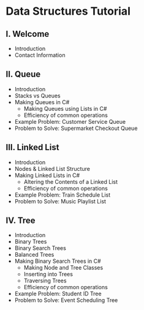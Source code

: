 # Data Structures Tutorial
## I. Welcome
* Introduction
* Contact Information
## II. Queue
* Introduction
* Stacks vs Queues
* Making Queues in C#
    * Making Queues using Lists in C#
    * Efficiency of common operations
* Example Problem: Customer Service Queue
* Problem to Solve: Supermarket Checkout Queue
## III. Linked List
* Introduction
* Nodes & Linked List Structure
* Making Linked Lists in C#
    * Altering the Contents of a Linked List
    * Efficiency of common operations
* Example Problem: Train Schedule List
* Problem to Solve: Music Playlist List
## IV. Tree
* Introduction
* Binary Trees
* Binary Search Trees
* Balanced Trees
* Making Binary Search Trees in C#
    * Making Node and Tree Classes
    * Inserting into Trees
    * Traversing Trees
    * Efficiency of common operations
* Example Problem: Student ID Tree
* Problem to Solve: Event Scheduling Tree
